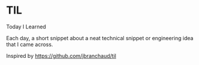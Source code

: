 # TIL
Today I Learned

Each day, a short snippet about a neat technical snippet or engineering idea that I came across.

Inspired by https://github.com/jbranchaud/til
